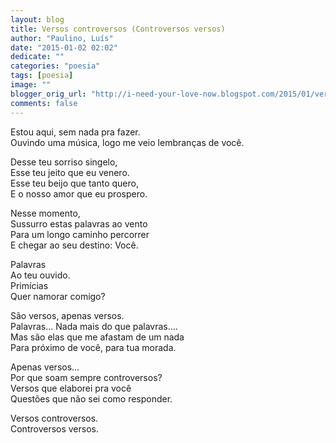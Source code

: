 ```yaml
---
layout: blog
title: Versos controversos (Controversos versos)
author: "Paulino, Luís"
date: "2015-01-02 02:02"
dedicate: ""
categories: "poesia"
tags: [poesia]
image: ""
blogger_orig_url: "http://i-need-your-love-now.blogspot.com/2015/01/versos-controversos-controversos-versos.html"
comments: false
---
```


Estou aqui, sem nada pra fazer.\
Ouvindo uma música, logo me veio lembranças de você.

Desse teu sorriso singelo,\
Esse teu jeito que eu venero.\
Esse teu beijo que tanto quero,\
E o nosso amor que eu prospero.

Nesse momento,\
Sussurro estas palavras ao vento\
Para um longo caminho percorrer\
E chegar ao seu destino: Você.

Palavras\
Ao teu ouvido.\
Primícias\
Quer namorar comigo?

São versos, apenas versos.\
Palavras... Nada mais do que palavras....\
Mas são elas que me afastam de um nada\
Para próximo de você, para tua morada.

Apenas versos...\
Por que soam sempre controversos?\
Versos que elaborei pra você\
Questões que não sei como responder.

Versos controversos.\
Controversos versos.
